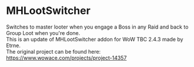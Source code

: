 # MHLootSwitcher
  
Switches to master looter when you engage a Boss in any Raid and back to Group Loot when you're done.  
This is an update of MHLootSwitcher addon for WoW TBC 2.4.3 made by Etrne.  
The original project can be found here: https://www.wowace.com/projects/project-14357